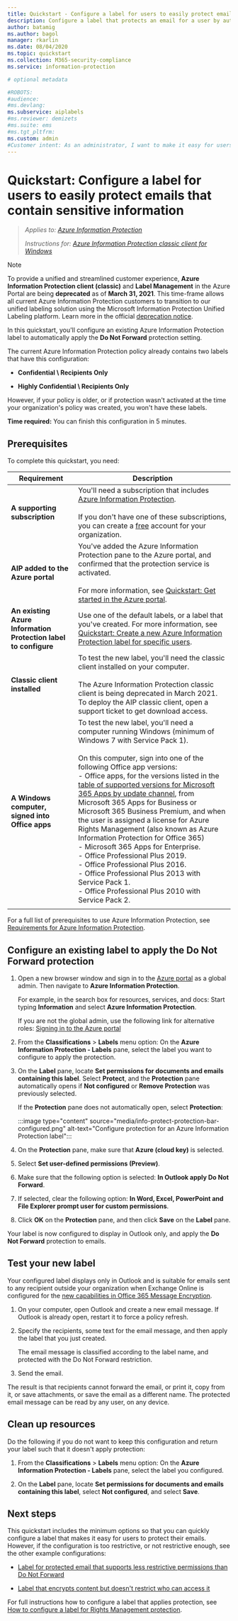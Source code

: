 ```yaml
---
title: Quickstart - Configure a label for users to easily protect emails with Azure Information Protection (AIP)
description: Configure a label that protects an email for a user by automatically applying the Do Not Forward protection.
author: batamig
ms.author: bagol
manager: rkarlin
ms.date: 08/04/2020
ms.topic: quickstart
ms.collection: M365-security-compliance
ms.service: information-protection

# optional metadata

#ROBOTS:
#audience:
#ms.devlang:
ms.subservice: aiplabels
#ms.reviewer: demizets
#ms.suite: ems
#ms.tgt_pltfrm:
ms.custom: admin
#Customer intent: As an administrator, I want to make it easy for users to protect their emails that contain sensitive information.
---
```


# Quickstart: Configure a label for users to easily protect emails that contain sensitive information

>*Applies to: [Azure Information Protection](https://azure.microsoft.com/pricing/details/information-protection)*
>
> *Instructions for: [Azure Information Protection classic client for Windows](faqs.md#whats-the-difference-between-the-azure-information-protection-classic-and-unified-labeling-clients)*

>[!NOTE]
> To provide a unified and streamlined customer experience, **Azure Information Protection client (classic)** and **Label Management** in the Azure Portal are being **deprecated** as of **March 31, 2021**. This time-frame allows all current Azure Information Protection customers to transition to our unified labeling solution using the Microsoft Information Protection Unified Labeling platform. Learn more in the official [deprecation notice](https://aka.ms/aipclassicsunset).

In this quickstart, you'll configure an existing Azure Information Protection label to automatically apply the **Do Not Forward** protection setting.

The current Azure Information Protection policy already contains two labels that have this configuration:

- **Confidential \ Recipients Only**

- **Highly Confidential \ Recipients Only**

However, if your policy is older, or if protection wasn't activated at the time your organization's policy was created, you won't have these labels.

**Time required:** You can finish this configuration in 5 minutes.

## Prerequisites

To complete this quickstart, you need:

|Requirement  |Description  |
|---------|---------|
|**A supporting subscription**     |  You'll need a subscription that includes [Azure Information Protection](https://azure.microsoft.com/pricing/details/information-protection/). </br></br>If you don't have one of these subscriptions, you can create a [free](https://admin.microsoft.com/Signup/Signup.aspx?OfferId=87dd2714-d452-48a0-a809-d2f58c4f68b7) account for your organization.       |
|**AIP added to the Azure portal**    |  You've added the Azure Information Protection pane to the Azure portal, and confirmed that the protection service is activated. </br></br>For more information, see [Quickstart: Get started in the Azure portal](quickstart-viewpolicy.md).       |
|**An existing Azure Information Protection label to configure**     | Use one of the default labels, or a label that you've created. For more information, see  [Quickstart: Create a new Azure Information Protection label for specific users](quickstart-label-specificusers.md). |
|**Classic client installed**    |   To test the new label, you'll need the classic client installed on your computer. </br></br>The Azure Information Protection classic client is being deprecated in March  2021. To deploy the AIP classic client, open a support ticket to get download access.  |
|**A Windows computer, signed into Office apps** |To test the new label, you'll need a  computer running Windows (minimum of Windows 7 with Service Pack 1). </br></br>On this computer, sign into one of the following Office app versions: </br>- Office apps, for the versions listed in the [table of supported versions for Microsoft 365 Apps by update channel](/officeupdates/update-history-microsoft365-apps-by-date), from Microsoft 365 Apps for Business or Microsoft 365 Business Premium, and when the user is assigned a license for Azure Rights Management (also known as Azure Information Protection for Office 365) </br>- Microsoft 365 Apps for Enterprise. </br>- Office Professional Plus 2019. </br>- Office Professional Plus 2016.</br>- Office Professional Plus 2013 with Service Pack 1. </br>- Office Professional Plus 2010 with Service Pack 2.|
| | |

For a full list of prerequisites to use Azure Information Protection, see [Requirements for Azure Information Protection](requirements.md).

## Configure an existing label to apply the Do Not Forward protection

1. Open a new browser window and sign in to the [Azure portal](https://portal.azure.com) as a global admin. Then navigate to **Azure Information Protection**.

    For example, in the search box for resources, services, and docs: Start typing **Information** and select **Azure Information Protection**.

    If you are not the global admin, use the following link for alternative roles: [Signing in to the Azure portal](configure-policy.md#signing-in-to-the-azure-portal)

1. From the **Classifications** > **Labels** menu option: On the **Azure Information Protection - Labels** pane, select the label you want to configure to apply the protection.

1. On the **Label** pane, locate **Set permissions for documents and emails containing this label**. Select **Protect**, and the **Protection** pane automatically opens if **Not configured** or **Remove Protection** was previously selected.

    If the **Protection** pane does not automatically open, select **Protection**:

    :::image type="content" source="media/info-protect-protection-bar-configured.png" alt-text="Configure protection for an Azure Information Protection label":::

1. On the **Protection** pane, make sure that **Azure (cloud key)** is selected.

1. Select **Set user-defined permissions (Preview)**.

1. Make sure that the following option is selected: **In Outlook apply Do Not Forward**.

1. If selected, clear the following option: **In Word, Excel, PowerPoint and File Explorer prompt user for custom permissions**.

1. Click **OK** on the **Protection** pane, and then click **Save** on the **Label** pane.

Your label is now configured to display in Outlook only, and apply the **Do Not Forward** protection to emails.

## Test your new label

Your configured label displays only in Outlook and is suitable for emails sent to any recipient outside your organization when Exchange Online is configured for the [new capabilities in Office 365 Message Encryption](https://support.office.com/article/7ff0c040-b25c-4378-9904-b1b50210d00e).

1. On your computer, open Outlook and create a new email message. If Outlook is already open, restart it to force a policy refresh.

2. Specify the recipients, some text for the email message, and then apply the label that you just created.

    The email message is classified according to the label name, and protected with the Do Not Forward restriction.

3. Send the email.

The result is that recipients cannot forward the email, or print it, copy from it, or save attachments, or save the email as a different name. The protected email message can be read by any user, on any device.

## Clean up resources

Do the following if you do not want to keep this configuration and return your label such that it doesn't apply protection:

1. From the **Classifications** > **Labels** menu option: On the **Azure Information Protection - Labels** pane, select the label you configured.

1. On the **Label** pane, locate **Set permissions for documents and emails containing this label**, select **Not configured**, and select **Save**.

## Next steps

This quickstart includes the minimum options so that you can quickly configure a label that makes it easy for users to protect their emails. However, if the configuration is too restrictive, or not restrictive enough, see the other example configurations:

- [Label for protected email that supports less restrictive permissions than Do Not Forward](configure-policy-protection.md#example-4-label-for-protected-email-that-supports-less-restrictive-permissions-than-do-not-forward)

- [Label that encrypts content but doesn't restrict who can access it](configure-policy-protection.md#example-5-label-that-encrypts-content-but-doesnt-restrict-who-can-access-it)

For full instructions how to configure a label that applies protection, see [How to configure a label for Rights Management protection](configure-policy-protection.md).
